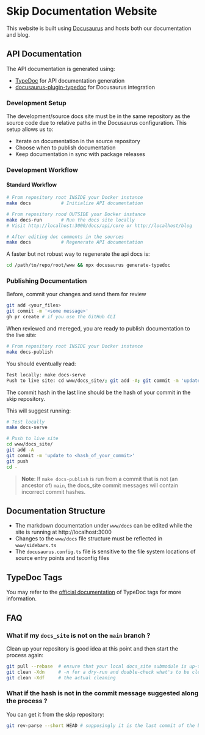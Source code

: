 # Skip Documentation Website

This website is built using [Docusaurus](https://docusaurus.io/) and hosts both our documentation and blog.

## API Documentation

The API documentation is generated using:
- [TypeDoc](https://typedoc.org/index.html) for API documentation generation
- [docusaurus-plugin-typedoc](https://typedoc-plugin-markdown.org/plugins/docusaurus) for Docusaurus integration

### Development Setup

The development/source docs site must be in the same repository as the source code due to relative paths in the Docusaurus configuration. This setup allows us to:
- Iterate on documentation in the source repository
- Choose when to publish documentation
- Keep documentation in sync with package releases

### Development Workflow

#### Standard Workflow
```bash
# From repository root INSIDE your Docker instance
make docs           # Initialize API documentation

# From repository rood OUTSIDE your Docker instance
make docs-run       # Run the docs site locally
# Visit http://localhost:3000/docs/api/core or http://localhost/blog

# After editing doc comments in the sources
make docs           # Regenerate API documentation
```

A faster but not robust way to regenerate the api docs is:
```bash
cd /path/to/repo/root/www && npx docusaurus generate-typedoc
```

### Publishing Documentation

Before, commit your changes and send them for review
```bash
git add <your_files>
git commit -m '<some message>'
gh pr create # if you use the GitHub CLI
```

When reviewed and mereged, you are ready to publish documentation to the live site:
```bash
# From repository root INSIDE your Docker instance
make docs-publish
```

You should eventually read: 
```bash
Test locally: make docs-serve
Push to live site: cd www/docs_site/; git add -A; git commit -m 'update to <commit>'; git push; cd -
```

The commit hash in the last line should be the hash of your commit in the skip repository. 

This will suggest running:
```bash
# Test locally
make docs-serve

# Push to live site
cd www/docs_site/
git add -A
git commit -m 'update to <hash_of_your_commit>'
git push
cd -
```

> **Note**: If `make docs-publish` is run from a commit that is not (an ancestor of) `main`, the docs_site commit messages will contain incorrect commit hashes.

## Documentation Structure

- The markdown documentation under `www/docs` can be edited while the site is running at http://localhost:3000
- Changes to the `www/docs` file structure must be reflected in `www/sidebars.ts`
- The `docusaurus.config.ts` file is sensitive to the file system locations of source entry points and tsconfig files

## TypeDoc Tags

You may refer to the [official documentation](https://typedoc.org/guides/tags/) of TypeDoc tags for more information.


## FAQ

### What if my `docs_site` is not on the `main` branch ?
Clean up your repository is good idea at this point and then start the process again:
```bash
git pull --rebase  # ensure that your local docs_site submodule is up-to-date
git clean -Xdn     # -n for a dry-run and double-check what's to be cleaned out
git clean -Xdf     # the actual cleaning
```

### What if the hash is not in the commit message suggested along the process ? 
You can get it from the skip repository: 
```bash
git rev-parse --short HEAD # supposingly it is the last commit of the branch
```

